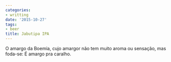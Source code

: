 ```yaml
---
categories:
- writting
date: '2015-10-27'
tags:
- beer
title: Jabutipa IPA
---
```


O amargo da Boemia, cujo amargor não tem muito aroma ou sensação, mas foda-se: É amargo pra caralho.

